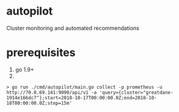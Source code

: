 # autopilot
Cluster monitoring and automated recommendations

# prerequisites

1. go 1.9+
2. 
```
> go run ./cmd/autopilot/main.go collect -p prometheus -u http://70.0.69.141:9090/api/v1 -a 'query={cluster="greatdane-1914e166dc7"};start=2018-10-17T00:00:00.0Z;end=2018-10-18T00:00:00.0Z;step=15m'
```
